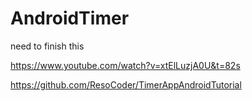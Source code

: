 # AndroidTimer

need to finish this

https://www.youtube.com/watch?v=xtElLuzjA0U&t=82s

https://github.com/ResoCoder/TimerAppAndroidTutorial
